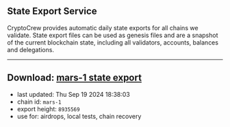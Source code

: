 ## State Export Service
CryptoCrew provides automatic daily state exports for all chains we validate. State export files can be used as genesis files and are a snapshot of the current blockchain state, including all validators, accounts, balances and delegations.

---
**Download: [mars-1 state export](https://dl-eu2.ccvalidators.com/SERVICE/mars/mars-1_export_8935569.json)**
---

- last updated: Thu Sep 19 2024 18:38:03
- chain id: `mars-1`
- export height: `8935569`
- use for: airdrops, local tests, chain recovery
